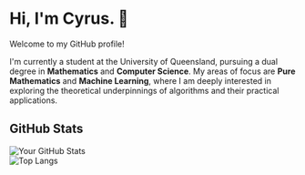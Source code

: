 # Hi, I'm Cyrus. 👋

Welcome to my GitHub profile!

I'm currently a student at the University of Queensland, pursuing a dual degree in **Mathematics** and **Computer Science**. My areas of focus are **Pure Mathematics** and **Machine Learning**, where I am deeply interested in exploring the theoretical underpinnings of algorithms and their practical applications.

## GitHub Stats

![Your GitHub Stats](https://github-readme-stats.vercel.app/api?username=cyrus-f&show_icons=true&theme=radical)  
![Top Langs](https://github-readme-stats.vercel.app/api/top-langs/?username=cyrus-f&layout=donut&theme=radical)

<!--
**cyrus-f/cyrus-f** is a ✨ _special_ ✨ repository because its `README.md` (this file) appears on your GitHub profile.

Here are some ideas to get you started:

- 🔭 I’m currently working on ...
- 🌱 I’m currently learning ...
- 👯 I’m looking to collaborate on ...
- 🤔 I’m looking for help with ...
- 💬 Ask me about ...
- 📫 How to reach me: ...
- 😄 Pronouns: ...
- ⚡ Fun fact: ...
-->
